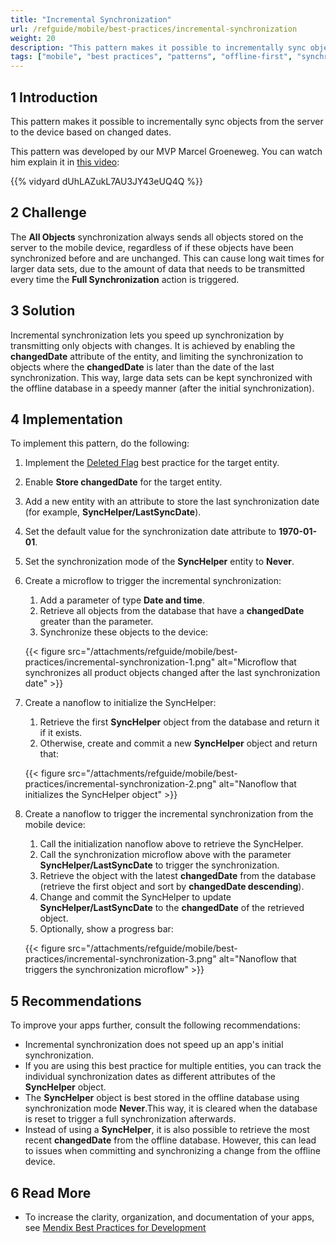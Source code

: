 ```yaml
---
title: "Incremental Synchronization"
url: /refguide/mobile/best-practices/incremental-synchronization
weight: 20
description: "This pattern makes it possible to incrementally sync objects from the server to the device based on changed dates."
tags: ["mobile", "best practices", "patterns", "offline-first", "synchronization"]
---
```


## 1 Introduction

This pattern makes it possible to incrementally sync objects from the server to the device based on changed dates.

This pattern was developed by our MVP Marcel Groeneweg. You can watch him explain it in [this video](https://www.mendix.com/videos/lightning-fast-native-sync-for-large-data-sets/):

{{% vidyard dUhLAZukL7AU3JY43eUQ4Q %}}

## 2 Challenge

The **All Objects** synchronization always sends all objects stored on the server to the mobile device, regardless of if these objects have been synchronized before and are unchanged. This can cause long wait times for larger data sets, due to the amount of data that needs to be transmitted every time the **Full Synchronization** action is triggered.

## 3 Solution

Incremental synchronization lets you speed up synchronization by transmitting only objects with changes. It is achieved by enabling the **changedDate** attribute of the entity, and limiting the synchronization to objects where the **changedDate** is later than the date of the last synchronization. This way, large data sets can be kept synchronized with the offline database in a speedy manner (after the initial synchronization).

## 4 Implementation

To implement this pattern, do the following:

1. Implement the [Deleted Flag](/refguide/mobile/best-practices/deleted-flag/) best practice for the target entity.
1. Enable **Store changedDate** for the target entity.
1. Add a new entity with an attribute to store the last synchronization date (for example, **SyncHelper/LastSyncDate**).
1. Set the default value for the synchronization date attribute to **1970-01-01**.
1. Set the synchronization mode of the **SyncHelper** entity to **Never**.
1. Create a microflow to trigger the incremental synchronization:
    1. Add a parameter of type **Date and time**.
    1. Retrieve all objects from the database that have a **changedDate** greater than the parameter.
    1. Synchronize these objects to the device:

    {{< figure src="/attachments/refguide/mobile/best-practices/incremental-synchronization-1.png" alt="Microflow that synchronizes all product objects changed after the last synchronization date" >}}

1. Create a nanoflow to initialize the SyncHelper:
    1. Retrieve the first **SyncHelper** object from the database and return it if it exists.
    1. Otherwise, create and commit a new **SyncHelper** object and return that:

    {{< figure src="/attachments/refguide/mobile/best-practices/incremental-synchronization-2.png" alt="Nanoflow that initializes the SyncHelper object" >}}

1. Create a nanoflow to trigger the incremental synchronization from the mobile device:
    1. Call the initialization nanoflow above to retrieve the SyncHelper.
    1. Call the synchronization microflow above with the parameter **SyncHelper/LastSyncDate** to trigger the synchronization.
    1. Retrieve the object with the latest **changedDate** from the database (retrieve the first object and sort by **changedDate descending**).
    1. Change and commit the SyncHelper to update **SyncHelper/LastSyncDate** to the **changedDate** of the retrieved object.
    1. Optionally, show a progress bar:

    {{< figure src="/attachments/refguide/mobile/best-practices/incremental-synchronization-3.png" alt="Nanoflow that triggers the synchronization microflow" >}}

## 5 Recommendations

To improve your apps further, consult the following recommendations:

* Incremental synchronization does not speed up an app's initial synchronization.
* If you are using this best practice for multiple entities, you can track the individual synchronization dates as different attributes of the **SyncHelper** object.
* The **SyncHelper** object is best stored in the offline database using synchronization mode **Never**.This way, it is cleared when the database is reset to trigger a full synchronization afterwards.
* Instead of using a **SyncHelper**, it is also possible to retrieve the most recent **changedDate** from the offline database. However, this can lead to issues when committing and synchronizing a change from the offline device.

## 6 Read More

* To increase the clarity, organization, and documentation of your apps, see [Mendix Best Practices for Development
](/refguide/dev-best-practices/)
